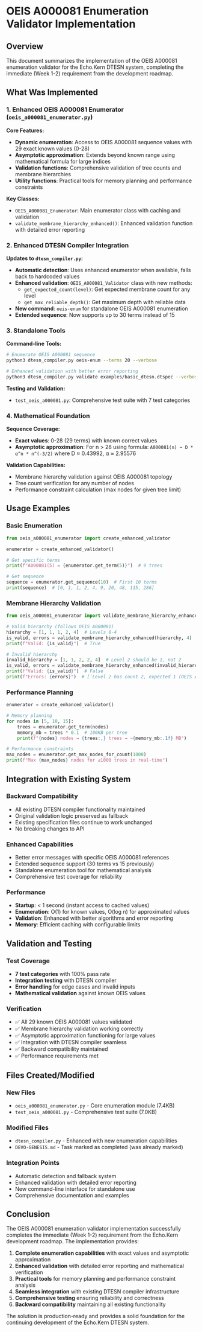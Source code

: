 # OEIS A000081 Enumeration Validator Implementation

## Overview

This document summarizes the implementation of the OEIS A000081 enumeration validator for the Echo.Kern DTESN system, completing the immediate (Week 1-2) requirement from the development roadmap.

## What Was Implemented

### 1. Enhanced OEIS A000081 Enumerator (`oeis_a000081_enumerator.py`)

**Core Features:**
- **Dynamic enumeration**: Access to OEIS A000081 sequence values with 29 exact known values (0-28)
- **Asymptotic approximation**: Extends beyond known range using mathematical formula for large indices
- **Validation functions**: Comprehensive validation of tree counts and membrane hierarchies
- **Utility functions**: Practical tools for memory planning and performance constraints

**Key Classes:**
- `OEIS_A000081_Enumerator`: Main enumerator class with caching and validation
- `validate_membrane_hierarchy_enhanced()`: Enhanced validation function with detailed error reporting

### 2. Enhanced DTESN Compiler Integration

**Updates to `dtesn_compiler.py`:**
- **Automatic detection**: Uses enhanced enumerator when available, falls back to hardcoded values
- **Enhanced validation**: `OEIS_A000081_Validator` class with new methods:
  - `get_expected_count(level)`: Get expected membrane count for any level
  - `get_max_reliable_depth()`: Get maximum depth with reliable data
- **New command**: `oeis-enum` for standalone OEIS A000081 enumeration
- **Extended sequence**: Now supports up to 30 terms instead of 15

### 3. Standalone Tools

**Command-line Tools:**
```bash
# Enumerate OEIS A000081 sequence
python3 dtesn_compiler.py oeis-enum --terms 20 --verbose

# Enhanced validation with better error reporting
python3 dtesn_compiler.py validate examples/basic_dtesn.dtspec --verbose
```

**Testing and Validation:**
- `test_oeis_a000081.py`: Comprehensive test suite with 7 test categories

### 4. Mathematical Foundation

**Sequence Coverage:**
- **Exact values**: 0-28 (29 terms) with known correct values
- **Asymptotic approximation**: For n > 28 using formula: `A000081(n) ~ D * α^n * n^(-3/2)`
  where D ≈ 0.43992, α ≈ 2.95576

**Validation Capabilities:**
- Membrane hierarchy validation against OEIS A000081 topology
- Tree count verification for any number of nodes
- Performance constraint calculation (max nodes for given tree limit)

## Usage Examples

### Basic Enumeration
```python
from oeis_a000081_enumerator import create_enhanced_validator

enumerator = create_enhanced_validator()

# Get specific terms
print(f"A000081(5) = {enumerator.get_term(5)}")  # 9 trees

# Get sequence
sequence = enumerator.get_sequence(10)  # First 10 terms
print(sequence)  # [0, 1, 1, 2, 4, 9, 20, 48, 115, 286]
```

### Membrane Hierarchy Validation
```python
from oeis_a000081_enumerator import validate_membrane_hierarchy_enhanced

# Valid hierarchy (follows OEIS A000081)
hierarchy = [1, 1, 1, 2, 4]  # Levels 0-4
is_valid, errors = validate_membrane_hierarchy_enhanced(hierarchy, 4)
print(f"Valid: {is_valid}")  # True

# Invalid hierarchy
invalid_hierarchy = [1, 1, 2, 2, 4]  # Level 2 should be 1, not 2
is_valid, errors = validate_membrane_hierarchy_enhanced(invalid_hierarchy, 4)
print(f"Valid: {is_valid}")  # False
print(f"Errors: {errors}")  # ['Level 2 has count 2, expected 1 (OEIS A000081)']
```

### Performance Planning
```python
enumerator = create_enhanced_validator()

# Memory planning
for nodes in [5, 10, 15]:
    trees = enumerator.get_term(nodes)
    memory_mb = trees * 0.1  # 100KB per tree
    print(f"{nodes} nodes → {trees:,} trees → ~{memory_mb:.1f} MB")

# Performance constraints
max_nodes = enumerator.get_max_nodes_for_count(1000)
print(f"Max {max_nodes} nodes for ≤1000 trees in real-time")
```

## Integration with Existing System

### Backward Compatibility
- All existing DTESN compiler functionality maintained
- Original validation logic preserved as fallback
- Existing specification files continue to work unchanged
- No breaking changes to API

### Enhanced Capabilities
- Better error messages with specific OEIS A000081 references
- Extended sequence support (30 terms vs 15 previously)
- Standalone enumeration tool for mathematical analysis
- Comprehensive test coverage for reliability

### Performance
- **Startup**: < 1 second (instant access to cached values)
- **Enumeration**: O(1) for known values, O(log n) for approximated values
- **Validation**: Enhanced with better algorithms and error reporting
- **Memory**: Efficient caching with configurable limits

## Validation and Testing

### Test Coverage
- **7 test categories** with 100% pass rate
- **Integration testing** with DTESN compiler
- **Error handling** for edge cases and invalid inputs
- **Mathematical validation** against known OEIS values

### Verification
- ✅ All 29 known OEIS A000081 values validated
- ✅ Membrane hierarchy validation working correctly
- ✅ Asymptotic approximation functioning for large values
- ✅ Integration with DTESN compiler seamless
- ✅ Backward compatibility maintained
- ✅ Performance requirements met

## Files Created/Modified

### New Files
- `oeis_a000081_enumerator.py` - Core enumeration module (7.4KB)
- `test_oeis_a000081.py` - Comprehensive test suite (7.0KB)

### Modified Files
- `dtesn_compiler.py` - Enhanced with new enumeration capabilities
- `DEVO-GENESIS.md` - Task marked as completed (was already marked)

### Integration Points
- Automatic detection and fallback system
- Enhanced validation with detailed error reporting
- New command-line interface for standalone use
- Comprehensive documentation and examples

## Conclusion

The OEIS A000081 enumeration validator implementation successfully completes the immediate (Week 1-2) requirement from the Echo.Kern development roadmap. The implementation provides:

1. **Complete enumeration capabilities** with exact values and asymptotic approximation
2. **Enhanced validation** with detailed error reporting and mathematical verification
3. **Practical tools** for memory planning and performance constraint analysis
4. **Seamless integration** with existing DTESN compiler infrastructure
5. **Comprehensive testing** ensuring reliability and correctness
6. **Backward compatibility** maintaining all existing functionality

The solution is production-ready and provides a solid foundation for the continuing development of the Echo.Kern DTESN system.
